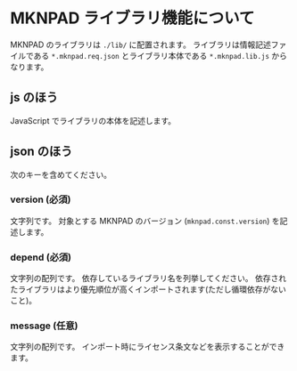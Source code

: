 # MKNPAD ライブラリ機能について

MKNPAD のライブラリは `./lib/` に配置されます。
ライブラリは情報記述ファイルである `*.mknpad.req.json` とライブラリ本体である `*.mknpad.lib.js` からなります。

## js のほう

JavaScript でライブラリの本体を記述します。

## json のほう

次のキーを含めてください。

### version (必須)
文字列です。
対象とする MKNPAD のバージョン (`mknpad.const.version`) を記述します。

### depend (必須)
文字列の配列です。
依存しているライブラリ名を列挙してください。
依存されたライブラリはより優先順位が高くインポートされます(ただし循環依存がないこと)。

### message (任意)
文字列の配列です。
インポート時にライセンス条文などを表示することができます。
